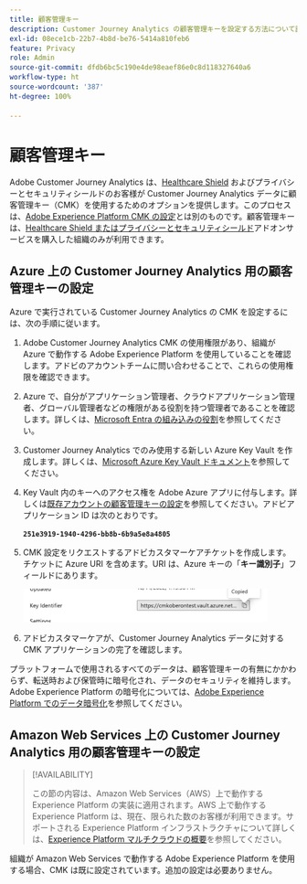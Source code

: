```yaml
---
title: 顧客管理キー
description: Customer Journey Analytics の顧客管理キーを設定する方法について説明します。
exl-id: 08ece1cb-22b7-4b8d-be76-5414a810feb6
feature: Privacy
role: Admin
source-git-commit: dfdb6bc5c190e4de98eaef86e0c8d118327640a6
workflow-type: ht
source-wordcount: '387'
ht-degree: 100%

---
```


# 顧客管理キー

Adobe Customer Journey Analytics は、[Healthcare Shield](https://www.adobe.com/trust/compliance/hipaa-ready.html) およびプライバシーとセキュリティシールドのお客様が Customer Journey Analytics データに顧客管理キー（CMK）を使用するためのオプションを提供します。このプロセスは、[Adobe Experience Platform CMK の設定](https://experienceleague.adobe.com/ja/docs/experience-platform/landing/governance-privacy-security/customer-managed-keys/overview)とは別のものです。顧客管理キーは、[Healthcare Shield またはプライバシーとセキュリティシールド](https://experienceleague.adobe.com/ja/docs/events/customer-data-management-voices-recordings/governance/healthcare-shield)アドオンサービスを購入した組織のみが利用できます。

## Azure 上の Customer Journey Analytics 用の顧客管理キーの設定

Azure で実行されている Customer Journey Analytics の CMK を設定するには、次の手順に従います。

1. Adobe Customer Journey Analytics CMK の使用権限があり、組織が Azure で動作する Adobe Experience Platform を使用していることを確認します。アドビのアカウントチームに問い合わせることで、これらの使用権限を確認できます。
1. Azure で、自分がアプリケーション管理者、クラウドアプリケーション管理者、グローバル管理者などの権限がある役割を持つ管理者であることを確認します。詳しくは、[Microsoft Entra の組み込みの役割](https://learn.microsoft.com/ja-jp/entra/identity/role-based-access-control/permissions-reference)を参照してください。
1. Customer Journey Analytics でのみ使用する新しい Azure Key Vault を作成します。詳しくは、[Microsoft Azure Key Vault ドキュメント](https://learn.microsoft.com/ja-jp/azure/key-vault/general/)を参照してください。
1. Key Vault 内のキーへのアクセス権を Adobe Azure アプリに付与します。詳しくは[既存アカウントの顧客管理キーの設定](https://learn.microsoft.com/ja-jp/azure/storage/common/customer-managed-keys-configure-cross-tenant-existing-account?toc=%2Fazure%2Fstorage%2Fblobs%2Ftoc.json&amp;tabs=powershell-preview%2Cazure-portal#the-customer-grants-the-service-providers-app-access-to-the-key-in-the-key-vault)を参照してください。アドビアプリケーション ID は次のとおりです。

   **`251e3919-1940-4296-bb8b-6b9a5e8a4805`**

1. CMK 設定をリクエストするアドビカスタマーケアチケットを作成します。チケットに Azure URI を含めます。URI は、Azure キーの「**キー識別子**」フィールドにあります。

   ![https://cmkoberontest.vault.azure.net の URI を示すキー識別子フィールド](assets/key-identifier.png)

1. アドビカスタマーケアが、Customer Journey Analytics データに対する CMK アプリケーションの完了を確認します。

プラットフォームで使用されるすべてのデータは、顧客管理キーの有無にかかわらず、転送時および保管時に暗号化され、データのセキュリティを維持します。Adobe Experience Platform の暗号化については、[Adobe Experience Platform でのデータ暗号化](https://experienceleague.adobe.com/ja/docs/experience-platform/landing/governance-privacy-security/encryption)を参照してください。

## Amazon Web Services 上の Customer Journey Analytics 用の顧客管理キーの設定

>[!AVAILABILITY]
>
>この節の内容は、Amazon Web Services（AWS）上で動作する Experience Platform の実装に適用されます。AWS 上で動作する Experience Platform は、現在、限られた数のお客様が利用できます。サポートされる Experience Platform インフラストラクチャについて詳しくは、[Experience Platform マルチクラウドの概要](https://experienceleague.adobe.com/ja/docs/experience-platform/landing/multi-cloud)を参照してください。

組織が Amazon Web Services で動作する Adobe Experience Platform を使用する場合、CMK は既に設定されています。追加の設定は必要ありません。
